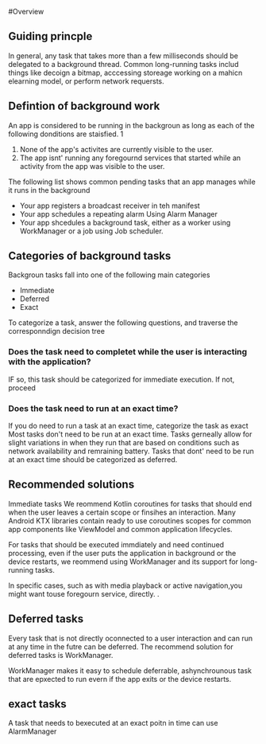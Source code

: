 #Overview
## Guiding princple
In general, any task that takes more than a few milliseconds should be delegated to a background thread. Common long-running tasks includ things like decoign a bitmap, acccessing storeage working on a mahicn elearning model, or perform network requersts. 

## Defintion of background work
An app is considered to be running in the backgroun as long as each of the following donditions are staisfied. 1
1. None of the app's activites are currently visible to the user.
2. The app isnt' running any foregournd services that started while an activity from the app was visible to the user. 

The following list shows common pending tasks that an app manages while it runs in the background
- Your app registers a broadcast receiver in teh manifest
- Your app schedules a repeating alarm Using Alarm Manager
- Your app shcedules a background task, either as a worker using WorkManager or a job using Job scheduler. 

## Categories of background tasks 
Backgroun tasks fall into one of the following main categories
- Immediate 
- Deferred 
- Exact

To categorize a task, answer the following questions, and traverse the corresponndign decision tree

### Does the task need to completet while the user is interacting with the application?

IF so, this task should be categorized for immediate execution. If not, proceed

### Does the task need to run at an exact time?
If you do need to run a task at an exact time, categorize the task as exact
Most tasks don't need to be run at an exact time. Tasks gerneally allow for slight variations in when they run that are based on conditions such as network availability and remraining battery. Tasks that dont' need to be run at an exact time should be categorized as deferred. 

## Recommended solutions
Immediate tasks
We reommend Kotlin coroutines for tasks that should end when the user leaves a certain scope or finsihes an interaction. Many Android KTX libraries contain ready to use coroutines scopes for common app components like ViewModel and common application lifecycles. 

For tasks that should be executed immdiately and need continued processing, even if the user puts the application in background or the device restarts, we reommend using WorkManager and its support for long-running tasks. 

In specific cases, such as with media playback or active navigation,you might want touse foregourn service, directly. .

## Deferred tasks
Every task that is not directly oconnected to a user interaction and can run at any time in the futre can be deferred. The recommend solution for deferred tasks is WorkManager. 

WorkManager makes it easy to schedule deferrable, ashynchrounous task that are epxected to run evern if the app exits or the device restarts.

## exact tasks 
A task that needs to bexecuted at an exact poitn in time can use AlarmManager

